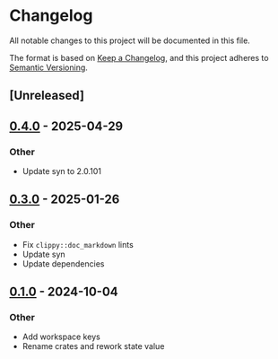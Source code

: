 # Changelog

All notable changes to this project will be documented in this file.

The format is based on [Keep a Changelog](https://keepachangelog.com/en/1.0.0/),
and this project adheres to [Semantic Versioning](https://semver.org/spec/v2.0.0.html).

## [Unreleased]

## [0.4.0](https://github.com/maycoon-ui/maycoon/compare/maycoon-macros-v0.3.2...maycoon-macros-v0.4.0) - 2025-04-29

### Other

- Update syn to 2.0.101

## [0.3.0](https://github.com/maycoon-ui/maycoon/compare/maycoon-macros-v0.1.0...maycoon-macros-v0.3.0) - 2025-01-26

### Other

- Fix `clippy::doc_markdown` lints
- Update syn
- Update dependencies

## [0.1.0](https://github.com/maycoon-ui/maycoon/releases/tag/maycoon-macros-v0.1.0) - 2024-10-04

### Other

- Add workspace keys
- Rename crates and rework state value
